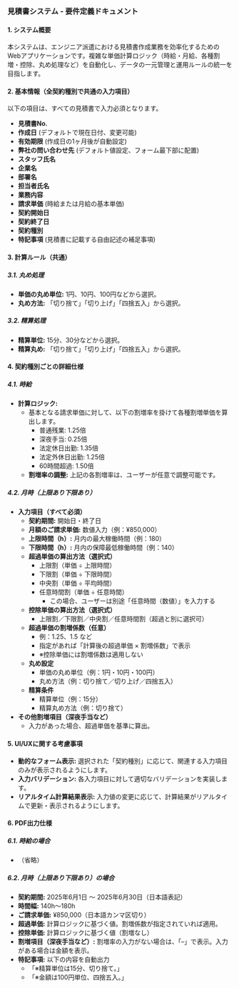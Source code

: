 ### 見積書システム - 要件定義ドキュメント

#### 1. システム概要

本システムは、エンジニア派遣における見積書作成業務を効率化するためのWebアプリケーションです。複雑な単価計算ロジック（時給・月給、各種割増・控除、丸め処理など）を自動化し、データの一元管理と運用ルールの統一を目指します。

#### 2. 基本情報（全契約種別で共通の入力項目）

以下の項目は、すべての見積書で入力必須となります。

*   **見積書No.**
*   **作成日** (デフォルトで現在日付、変更可能)
*   **有効期限** (作成日の1ヶ月後が自動設定)
*   **弊社の問い合わせ先** (デフォルト値設定、フォーム最下部に配置)
*   **スタッフ氏名**
*   **企業名**
*   **部署名**
*   **担当者氏名**
*   **業務内容**
*   **請求単価** (時給または月給の基本単価)
*   **契約開始日**
*   **契約終了日**
*   **契約種別**
*   **特記事項** (見積書に記載する自由記述の補足事項)

#### 3. 計算ルール（共通）

##### 3.1. 丸め処理

*   **単価の丸め単位:** 1円、10円、100円などから選択。
*   **丸め方法:** 「切り捨て」「切り上げ」「四捨五入」から選択。

##### 3.2. 精算処理

*   **精算単位:** 15分、30分などから選択。
*   **精算丸め:** 「切り捨て」「切り上げ」「四捨五入」から選択。

#### 4. 契約種別ごとの詳細仕様

##### 4.1. 時給

*   **計算ロジック:**
    *   基本となる請求単価に対して、以下の割増率を掛けて各種割増単価を算出します。
        *   普通残業: 1.25倍
        *   深夜手当: 0.25倍
        *   法定休日出勤: 1.35倍
        *   法定外休日出勤: 1.25倍
        *   60時間超過: 1.50倍
    *   **割増率の調整:** 上記の各割増率は、ユーザーが任意で調整可能です。

##### 4.2. 月時（上限あり下限あり）

*   **入力項目（すべて必須）**
    *   **契約期間:** 開始日・終了日
    *   **月額のご請求単価:** 数値入力（例：¥850,000）
    *   **上限時間（h）:** 月内の最大稼働時間（例：180）
    *   **下限時間（h）:** 月内の保障最低稼働時間（例：140）
    *   **超過単価の算出方法（選択式）**
        *   上限割（単価 ÷ 上限時間）
        *   下限割（単価 ÷ 下限時間）
        *   中央割（単価 ÷ 平均時間）
        *   任意時間割（単価 ÷ 任意時間）
            *   この場合、ユーザーは別途「任意時間（数値）」を入力する
    *   **控除単価の算出方法（選択式）**
        *   上限割／下限割／中央割／任意時間割（超過と別に選択可）
    *   **超過単価の割増係数（任意）**
        *   例：1.25、1.5 など
        *   指定があれば「計算後の超過単価 × 割増係数」で表示
        *   ※控除単価には割増係数は適用しない
    *   **丸め設定**
        *   単価の丸め単位（例：1円・10円・100円）
        *   丸め方法（例：切り捨て／切り上げ／四捨五入）
    *   **精算条件**
        *   精算単位（例：15分）
        *   精算丸め方法（例：切り捨て）
*   **その他割増項目（深夜手当など）**
    *   入力があった場合、超過単価を基準に算出。

#### 5. UI/UXに関する考慮事項

*   **動的なフォーム表示:** 選択された「契約種別」に応じて、関連する入力項目のみが表示されるようにします。
*   **入力バリデーション:** 各入力項目に対して適切なバリデーションを実装します。
*   **リアルタイム計算結果表示:** 入力値の変更に応じて、計算結果がリアルタイムで更新・表示されるようにします。

#### 6. PDF出力仕様

##### 6.1. 時給の場合
*   （省略）

##### 6.2. 月時（上限あり下限あり）の場合
*   **契約期間:** 2025年6月1日 〜 2025年6月30日（日本語表記）
*   **時間幅:** 140h〜180h
*   **ご請求単価:** ¥850,000（日本語カンマ区切り）
*   **超過単価:** 計算ロジックに基づく値。割増係数が指定されていれば適用。
*   **控除単価:** 計算ロジックに基づく値（割増なし）
*   **割増項目（深夜手当など）:** 割増率の入力がない場合は、「–」で表示。入力がある場合は金額を表示。
*   **特記事項:** 以下の内容を自動出力
    *   「※精算単位は15分、切り捨て。」
    *   「※金額は100円単位、四捨五入。」
